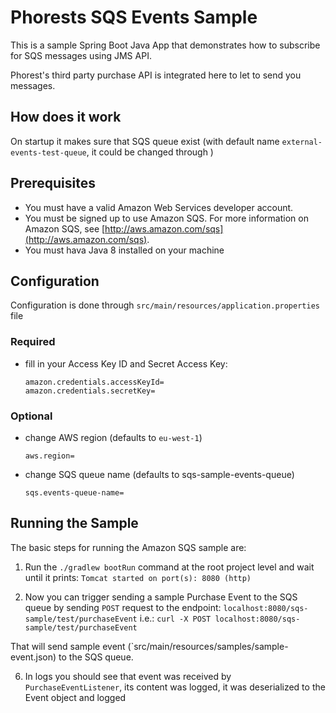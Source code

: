 # Phorests SQS Events Sample

This is a sample Spring Boot Java App that demonstrates how to subscribe for SQS messages using JMS API.

Phorest's third party purchase API is integrated here to let to send you messages.
 
## How does it work

On startup it makes sure that SQS queue exist (with default name `external-events-test-queue`, it could be changed through )

## Prerequisites

*   You must have a valid Amazon Web Services developer account.
*   You must be signed up to use Amazon SQS. For more information on Amazon SQS, see [http://aws.amazon.com/sqs](http://aws.amazon.com/sqs).
*   You must hava Java 8 installed on your machine


## Configuration

Configuration is done through `src/main/resources/application.properties` file

### Required

* fill in your Access Key ID and Secret Access Key:

  ```
  amazon.credentials.accessKeyId=
  amazon.credentials.secretKey=
  ```

### Optional

* change AWS region (defaults to `eu-west-1`)
  ```
  aws.region=
  ```

* change SQS queue name (defaults to sqs-sample-events-queue)

    ```
    sqs.events-queue-name=
    ```

## Running the Sample

The basic steps for running the Amazon SQS sample are:

1.  Run the `./gradlew bootRun` command at the root project level and wait until it prints: `Tomcat started on port(s): 8080 (http)`

2.  Now you can trigger sending a sample Purchase Event to the SQS queue by sending `POST` request to the endpoint: `localhost:8080/sqs-sample/test/purchaseEvent`
 i.e.: `curl -X POST localhost:8080/sqs-sample/test/purchaseEvent`

 That will send sample event (`src/main/resources/samples/sample-event.json) to the SQS queue.

6. In logs you should see that event was received by `PurchaseEventListener`, its content was logged, it was deserialized to the Event<PurchaseData> object and logged
